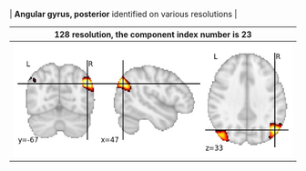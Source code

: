 


| **Angular gyrus, posterior** identified on various resolutions |

| 128 resolution, the component index number is 23|  
|:---:|  
| ![Component 128](../128/final/23.jpg "From component 128: Angular gyrus, posterior") |